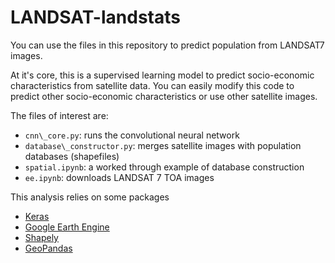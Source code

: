 # LANDSAT-landstats

You can use the files in this repository to predict population from
LANDSAT7 images.

At it's core, this is a supervised learning model to predict
socio-economic characteristics from satellite data. You can easily
modify this code to predict other socio-economic characteristics or use
other satellite images.

The files of interest are:
 - `cnn\_core.py`: runs the convolutional neural network
 - `database\_constructor.py`: merges satellite images with population
   databases (shapefiles)
 - `spatial.ipynb`: a worked through example of database construction
 - `ee.ipynb`: downloads LANDSAT 7 TOA images

This analysis relies on some packages 
- [Keras](keras.io)
- [Google Earth Engine](https://developers.google.com/earth-engine/)
- [Shapely](toblerity.org/shapely/manual.html)
- [GeoPandas](geopandas.org/user.html)
